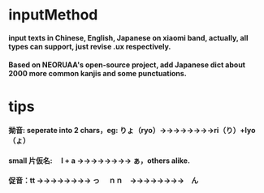 # inputMethod
#### input texts in Chinese, English, Japanese on xiaomi band, actually, all types can support, just revise .ux respectively.
#### Based on NEORUAA's open-source project, add Japanese dict about 2000 more common kanjis and some punctuations.
# tips
#### 拗音: seperate into 2 chars，eg: りょ（ryo）→→→→→→→→ri（り）+lyo（ょ）
#### small 片仮名: 　l + a →→→→→→→→ ぁ，others alike.
#### 促音：tt →→→→→→→→ っ　 ｎｎ　→→→→→→→→　ん

